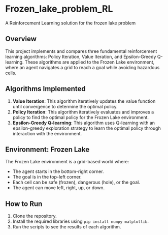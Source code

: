 # Frozen_lake_problem_RL
A Reinforcement Learning solution for the frozen lake problem

## Overview

This project implements and compares three fundamental reinforcement learning algorithms: Policy Iteration, Value Iteration, and Epsilon-Greedy Q-learning. These algorithms are applied to the Frozen Lake environment, where an agent navigates a grid to reach a goal while avoiding hazardous cells.

## Algorithms Implemented


1. **Value Iteration**: This algorithm iteratively updates the value function until convergence to determine the optimal policy.
2. **Policy Iteration**: This algorithm iteratively evaluates and improves a policy to find the optimal policy for the Frozen Lake environment.
3. **Epsilon-Greedy Q-learning**: This algorithm uses Q-learning with an epsilon-greedy exploration strategy to learn the optimal policy through interaction with the environment.

## Environment: Frozen Lake

The Frozen Lake environment is a grid-based world where:
- The agent starts in the bottom-right corner.
- The goal is in the top-left corner.
- Each cell can be safe (frozen), dangerous (hole), or the goal.
- The agent can move left, right, up, or down.

## How to Run

1. Clone the repository.
2. Install the required libraries using `pip install numpy matplotlib`.
3. Run the scripts to see the results of each algorithm.
